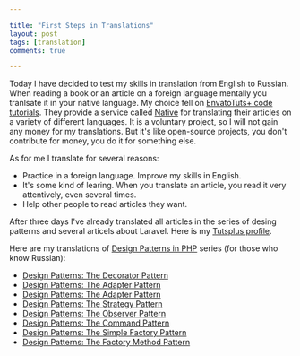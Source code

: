 ```yaml
---

title: "First Steps in Translations"
layout: post
tags: [translation]
comments: true

---
```


Today I have decided to test my skills in translation from English to Russian. When reading a book or
an article on a foreign language mentally you tranlsate it in your native language. My choice fell on 
<a target="_blank" href="http://code.tutsplus.com">EnvatoTuts+ code tutorials</a>. They provide a service
called <a target="_blank" href="https://getnative.me">Native</a> for translating their
articles on a variety of different languages. It is a voluntary project, so I will not gain any money for
my translations. But it's like open-source projects, you don't contribute for money, you do it for 
something else.

As for me I translate for several reasons:

- Practice in a foreign language. Improve my skills in English.
- It's some kind of learing. When you translate an article, you read it very attentively, even several times.
- Help other people to read articles they want.

After three days I've already translated all articles in the series of desing patterns and several 
articels about Laravel. Here is my <a target="_blank" href="https://getnative.me/user/5521">Tutsplus profile</a>.

Here are my translations of <a href="http://code.tutsplus.com/series/design-patterns-in-php--cms-747" target="_blank">Design Patterns in PHP</a> series (for those who know Russian):

- <a href="http://code.tutsplus.com/ru/tutorials/design-patterns-the-decorator-pattern--cms-22641" target="_blank">Design Patterns: The Decorator Pattern</a>
- <a href="http://code.tutsplus.com/ru/tutorials/design-patterns-the-adapter-pattern--cms-22262" target="_blank">Design Patterns: The Adapter Pattern</a>
- <a href="http://code.tutsplus.com/ru/tutorials/design-patterns-the-adapter-pattern--cms-22262" target="_blank">Design Patterns: The Adapter Pattern</a>
- <a href="http://code.tutsplus.com/ru/tutorials/design-patterns-the-strategy-pattern--cms-22796" target="_blank">Design Patterns: The Strategy Pattern</a>
- <a href="http://code.tutsplus.com/ru/tutorials/design-patterns-the-observer-pattern--cms-22975" target="_blank">Design Patterns: The Observer Pattern</a>
- <a href="http://code.tutsplus.com/ru/tutorials/design-patterns-the-command-pattern--cms-22942" target="_blank">Design Patterns: The Command Pattern</a>
- <a href="http://code.tutsplus.com/ru/tutorials/design-patterns-the-simple-factory-pattern--cms-22345" target="_blank">Design Patterns: The Simple Factory Pattern</a>
- <a href="http://code.tutsplus.com/ru/tutorials/design-patterns-the-factory-method-pattern--cms-24530" target="_blank">Design Patterns: The Factory Method Pattern</a>
